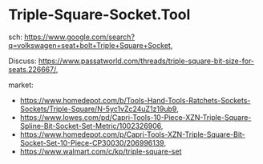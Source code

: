 # Triple-Square-Socket.Tool

sch: https://www.google.com/search?q=volkswagen+seat+bolt+Triple+Square+Socket,

Discuss: https://www.passatworld.com/threads/triple-square-bit-size-for-seats.226667/,

market:
- https://www.homedepot.com/b/Tools-Hand-Tools-Ratchets-Sockets-Sockets/Triple-Square/N-5yc1vZc24uZ1z19ub9,
- https://www.lowes.com/pd/Capri-Tools-10-Piece-XZN-Triple-Square-Spline-Bit-Socket-Set-Metric/1002326906,
- https://www.homedepot.com/p/Capri-Tools-XZN-Triple-Square-Bit-Socket-Set-10-Piece-CP30030/206996139,
- https://www.walmart.com/c/kp/triple-square-set
